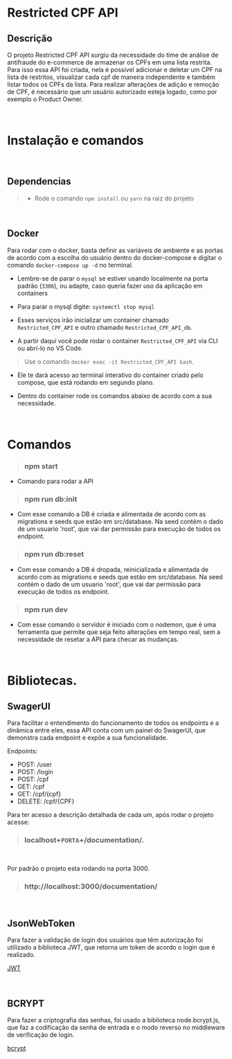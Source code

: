 # Restricted CPF API

## Descrição

O projeto Restricted CPF API surgiu da necessidade do time de análise de antifraude do e-commerce de armazenar os CPFs em uma lista restrita.
Para isso essa API foi criada, nela é possível adicionar e deletar um CPF na lista de restritos, visualizar cada cpf de maneira independente e também listar todos os CPFs da lista.
Para realizar alterações de adição e remoção de CPF, é necessário que um usuário autorizado esteja logado, como por exemplo o Product Owner.

<br>

# Instalação e comandos

<br>

## Dependencias

> -   Rode o comando `npm install` ou `yarn` na raiz do projeto

<br>

## Docker

Para rodar com o docker, basta definir as variáveis de ambiente e as portas de acordo com a escolha do usuário dentro do docker-compose e digitar o comando `docker-compose up -d` no terminal.

-   Lembre-se de parar o `mysql` se estiver usando localmente na porta padrão (`3306`), ou adapte, caso queria fazer uso da aplicação em containers
-   Para parar o mysql digite: `systemctl stop mysql`

-   Esses serviços irão inicializar um container chamado `Restricted_CPF_API` e outro chamado `Restricted_CPF_API_db`.
-   A partir daqui você pode rodar o container `Restricted_CPF_API` via CLI ou abri-lo no VS Code.

> Use o comando `docker exec -it Restricted_CPF_API bash`.

-   Ele te dará acesso ao terminal interativo do container criado pelo compose, que está rodando em segundo plano.

-   Dentro do container rode os comandos abaixo de acordo com a sua necessidade.

<br>

# Comandos

> ### npm start

-   Comando para rodar a API

> ### npm run db:init

-   Com esse comando a DB é criada e alimentada de acordo com as migrations e seeds que estão em src/database. Na seed contém o dado de um usuario 'root', que vai dar permissão para execução de todos os endpoint.

> ### npm run db:reset

-   Com esse comando a DB é dropada, reinicializada e alimentada de acordo com as migrations e seeds que estão em src/database. Na seed contém o dado de um usuario 'root', que vai dar permissão para execução de todos os endpoint.

> ### npm run dev

-   Com esse comando o servidor é iniciado com o nodemon, que é uma ferramenta que permite que seja feito alterações em tempo real, sem a necessidade de resetar a API para checar as mudanças.

<br>

# Bibliotecas.

## SwagerUI

Para facilitar o entendimento do funcionamento de todos os endpoints e a dinâmica entre eles, essa API conta com um painel do SwagerUI, que demonstra cada endpoint e expõe a sua funcionalidade.

Endpoints:

-   POST: /user
-   POST: /login
-   POST: /cpf
-   GET: /cpf
-   GET: /cpf/{cpf}
-   DELETE: /cpf/{CPF}

Para ter acesso a descrição detalhada de cada um, após rodar o projeto acesse:
<br>

> ### localhost+`PORTA`+/documentation/.

 <br>

Por padrão o projeto esta rodando na porta 3000.

> ### http://localhost:3000/documentation/

<br>

## JsonWebToken

Para fazer a validação de login dos usuários que têm autorização foi utilizado a biblioteca JWT, que retorna um token de acordo o login que é realizado.

<a href="https://www.npmjs.com/package/jsonwebtoken">JWT</a>

<br>

## BCRYPT

Para fazer a criptografia das senhas, foi usado a biblioteca node.bcrypt.js, que faz a codificação da senha de entrada e o modo reverso no middleware de verificação de login.

<a href="https://www.npmjs.com/package/bcrypt">bcrypt</a>

